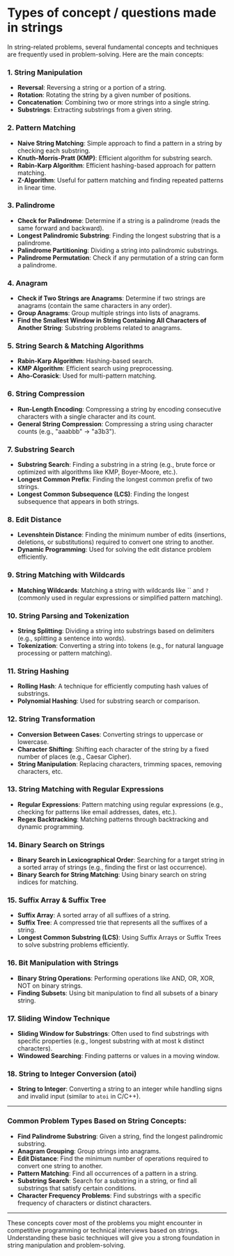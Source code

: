 # Types of concept / questions made in strings

In string-related problems, several fundamental concepts and techniques are frequently used in problem-solving. Here are the main concepts:

### **1. String Manipulation**

- **Reversal**: Reversing a string or a portion of a string.
- **Rotation**: Rotating the string by a given number of positions.
- **Concatenation**: Combining two or more strings into a single string.
- **Substrings**: Extracting substrings from a given string.

### **2. Pattern Matching**

- **Naive String Matching**: Simple approach to find a pattern in a string by checking each substring.
- **Knuth-Morris-Pratt (KMP)**: Efficient algorithm for substring search.
- **Rabin-Karp Algorithm**: Efficient hashing-based approach for pattern matching.
- **Z-Algorithm**: Useful for pattern matching and finding repeated patterns in linear time.

### **3. Palindrome**

- **Check for Palindrome**: Determine if a string is a palindrome (reads the same forward and backward).
- **Longest Palindromic Substring**: Finding the longest substring that is a palindrome.
- **Palindrome Partitioning**: Dividing a string into palindromic substrings.
- **Palindrome Permutation**: Check if any permutation of a string can form a palindrome.

### **4. Anagram**

- **Check if Two Strings are Anagrams**: Determine if two strings are anagrams (contain the same characters in any order).
- **Group Anagrams**: Group multiple strings into lists of anagrams.
- **Find the Smallest Window in String Containing All Characters of Another String**: Substring problems related to anagrams.

### **5. String Search & Matching Algorithms**

- **Rabin-Karp Algorithm**: Hashing-based search.
- **KMP Algorithm**: Efficient search using preprocessing.
- **Aho-Corasick**: Used for multi-pattern matching.

### **6. String Compression**

- **Run-Length Encoding**: Compressing a string by encoding consecutive characters with a single character and its count.
- **General String Compression**: Compressing a string using character counts (e.g., "aaabbb" -> "a3b3").

### **7. Substring Search**

- **Substring Search**: Finding a substring in a string (e.g., brute force or optimized with algorithms like KMP, Boyer-Moore, etc.).
- **Longest Common Prefix**: Finding the longest common prefix of two strings.
- **Longest Common Subsequence (LCS)**: Finding the longest subsequence that appears in both strings.

### **8. Edit Distance**

- **Levenshtein Distance**: Finding the minimum number of edits (insertions, deletions, or substitutions) required to convert one string to another.
- **Dynamic Programming**: Used for solving the edit distance problem efficiently.

### **9. String Matching with Wildcards**

- **Matching Wildcards**: Matching a string with wildcards like `` and `?` (commonly used in regular expressions or simplified pattern matching).

### **10. String Parsing and Tokenization**

- **String Splitting**: Dividing a string into substrings based on delimiters (e.g., splitting a sentence into words).
- **Tokenization**: Converting a string into tokens (e.g., for natural language processing or pattern matching).

### **11. String Hashing**

- **Rolling Hash**: A technique for efficiently computing hash values of substrings.
- **Polynomial Hashing**: Used for substring search or comparison.

### **12. String Transformation**

- **Conversion Between Cases**: Converting strings to uppercase or lowercase.
- **Character Shifting**: Shifting each character of the string by a fixed number of places (e.g., Caesar Cipher).
- **String Manipulation**: Replacing characters, trimming spaces, removing characters, etc.

### **13. String Matching with Regular Expressions**

- **Regular Expressions**: Pattern matching using regular expressions (e.g., checking for patterns like email addresses, dates, etc.).
- **Regex Backtracking**: Matching patterns through backtracking and dynamic programming.

### **14. Binary Search on Strings**

- **Binary Search in Lexicographical Order**: Searching for a target string in a sorted array of strings (e.g., finding the first or last occurrence).
- **Binary Search for String Matching**: Using binary search on string indices for matching.

### **15. Suffix Array & Suffix Tree**

- **Suffix Array**: A sorted array of all suffixes of a string.
- **Suffix Tree**: A compressed trie that represents all the suffixes of a string.
- **Longest Common Substring (LCS)**: Using Suffix Arrays or Suffix Trees to solve substring problems efficiently.

### **16. Bit Manipulation with Strings**

- **Binary String Operations**: Performing operations like AND, OR, XOR, NOT on binary strings.
- **Finding Subsets**: Using bit manipulation to find all subsets of a binary string.

### **17. Sliding Window Technique**

- **Sliding Window for Substrings**: Often used to find substrings with specific properties (e.g., longest substring with at most k distinct characters).
- **Windowed Searching**: Finding patterns or values in a moving window.

### **18. String to Integer Conversion (atoi)**

- **String to Integer**: Converting a string to an integer while handling signs and invalid input (similar to `atoi` in C/C++).

---

### **Common Problem Types Based on String Concepts:**

- **Find Palindrome Substring**: Given a string, find the longest palindromic substring.
- **Anagram Grouping**: Group strings into anagrams.
- **Edit Distance**: Find the minimum number of operations required to convert one string to another.
- **Pattern Matching**: Find all occurrences of a pattern in a string.
- **Substring Search**: Search for a substring in a string, or find all substrings that satisfy certain conditions.
- **Character Frequency Problems**: Find substrings with a specific frequency of characters or distinct characters.

---

These concepts cover most of the problems you might encounter in competitive programming or technical interviews based on strings. Understanding these basic techniques will give you a strong foundation in string manipulation and problem-solving.